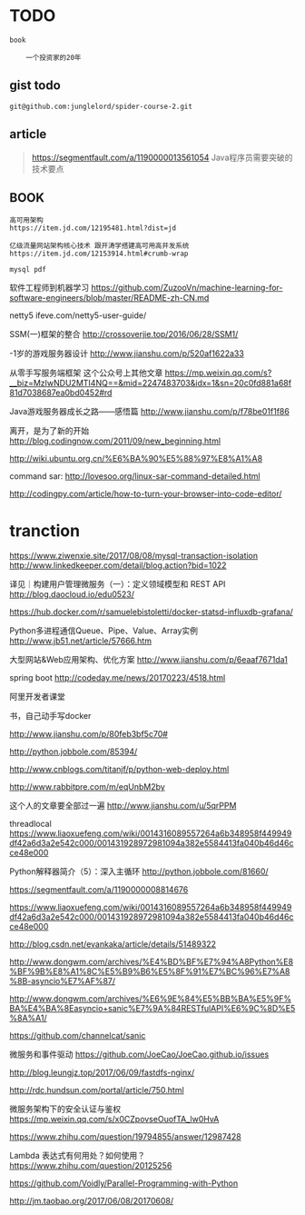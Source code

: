 # TODO

```
book

    一个投资家的20年
```

## gist todo
```
git@github.com:junglelord/spider-course-2.git
```

## article
> https://segmentfault.com/a/1190000013561054  Java程序员需要突破的技术要点  

## BOOK
```
高可用架构
https://item.jd.com/12195481.html?dist=jd

亿级流量网站架构核心技术 跟开涛学搭建高可用高并发系统
https://item.jd.com/12153914.html#crumb-wrap

mysql pdf
```

软件工程师到机器学习
https://github.com/ZuzooVn/machine-learning-for-software-engineers/blob/master/README-zh-CN.md

netty5
ifeve.com/netty5-user-guide/

SSM(一)框架的整合
http://crossoverjie.top/2016/06/28/SSM1/

-1岁的游戏服务器设计
http://www.jianshu.com/p/520af1622a33

从零手写服务端框架           这个公众号上其他文章
https://mp.weixin.qq.com/s?__biz=MzIwNDU2MTI4NQ==&mid=2247483703&idx=1&sn=20c0fd881a68f81d7038687ea0bd0452#rd

Java游戏服务器成长之路——感悟篇
http://www.jianshu.com/p/f78be01f1f86

离开，是为了新的开始
http://blog.codingnow.com/2011/09/new_beginning.html

http://wiki.ubuntu.org.cn/%E6%BA%90%E5%88%97%E8%A1%A8

command sar: http://lovesoo.org/linux-sar-command-detailed.html

http://codingpy.com/article/how-to-turn-your-browser-into-code-editor/

# tranction
https://www.ziwenxie.site/2017/08/08/mysql-transaction-isolation
http://www.linkedkeeper.com/detail/blog.action?bid=1022


译见｜构建用户管理微服务（一）：定义领域模型和 REST API
http://blog.daocloud.io/edu0523/

https://hub.docker.com/r/samuelebistoletti/docker-statsd-influxdb-grafana/

Python多进程通信Queue、Pipe、Value、Array实例
http://www.jb51.net/article/57666.htm

大型网站&Web应用架构、优化方案
http://www.jianshu.com/p/6eaaf7671da1

spring boot
http://codeday.me/news/20170223/4518.html

阿里开发者课堂

书，自己动手写docker

http://www.jianshu.com/p/80feb3bf5c70#

http://python.jobbole.com/85394/

http://www.cnblogs.com/titanjf/p/python-web-deploy.html

http://www.rabbitpre.com/m/eqUnbM2by

这个人的文章要全部过一遍
http://www.jianshu.com/u/5qrPPM

threadlocal
https://www.liaoxuefeng.com/wiki/0014316089557264a6b348958f449949df42a6d3a2e542c000/001431928972981094a382e5584413fa040b46d46cce48e000

Python解释器简介（5）：深入主循环
http://python.jobbole.com/81660/

https://segmentfault.com/a/1190000008814676

https://www.liaoxuefeng.com/wiki/0014316089557264a6b348958f449949df42a6d3a2e542c000/001431928972981094a382e5584413fa040b46d46cce48e000

http://blog.csdn.net/evankaka/article/details/51489322

http://www.dongwm.com/archives/%E4%BD%BF%E7%94%A8Python%E8%BF%9B%E8%A1%8C%E5%B9%B6%E5%8F%91%E7%BC%96%E7%A8%8B-asyncio%E7%AF%87/

http://www.dongwm.com/archives/%E6%9E%84%E5%BB%BA%E5%9F%BA%E4%BA%8Easyncio+sanic%E7%9A%84RESTfulAPI%E6%9C%8D%E5%8A%A1/

https://github.com/channelcat/sanic

微服务和事件驱动
https://github.com/JoeCao/JoeCao.github.io/issues

http://blog.leungjz.top/2017/06/09/fastdfs-nginx/

http://rdc.hundsun.com/portal/article/750.html

微服务架构下的安全认证与鉴权
https://mp.weixin.qq.com/s/x0CZpovseOuofTA_lw0HvA

https://www.zhihu.com/question/19794855/answer/12987428

Lambda 表达式有何用处？如何使用？
https://www.zhihu.com/question/20125256

https://github.com/Voidly/Parallel-Programming-with-Python

http://jm.taobao.org/2017/06/08/20170608/
